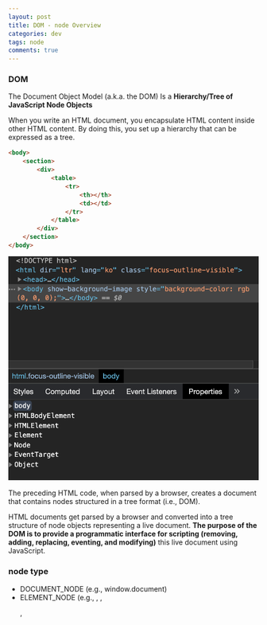 ```yaml
---  
layout: post
title: DOM - node Overview
categories: dev
tags: node
comments: true
---
```


### DOM

The Document Object Model (a.k.a. the DOM) Is a **Hierarchy/Tree of JavaScript Node Objects**

When you write an HTML document, you encapsulate HTML content inside other HTML content. By doing this, you set up a hierarchy that can be expressed as a tree.

```html
<body>
    <section>
        <div>
            <table>
                <tr>
                    <th></th>
                    <td></td>
                </tr>
            </table>
        </div>
    </section>
</body>
```
![](/assets/img/post/2020-12-07-05-53-42.png)

The preceding HTML code, when parsed by a browser, creates a document that contains nodes structured in a tree format (i.e., DOM). 

HTML documents get parsed by a browser and converted into a tree structure of node objects representing a live document. **The purpose of the DOM is to provide a programmatic interface for scripting (removing, adding, replacing, eventing, and modifying)** this live document using JavaScript.

### node type

- DOCUMENT_NODE (e.g., window.document)
- ELEMENT_NODE (e.g., <body>, <a>, <p>, <script>, <style>, <html>, <h1>)
- ATTRIBUTE_NODE (e.g., class="funEdges")
- TEXT_NODE (e.g., text characters in an HTML document including carriage returns and whitespace)
- DOCUMENT_FRAGMENT_NODE (e.g., document.createDocumentFragment()) 
- DOCUMENT_TYPE_NODE (e.g., <!DOCTYPE html>)
- etc...


### Subnode Objects Inherit From the Node Object

- Object < Node < Element < HTMLElement < (e.g., HTML*Element) 
- Object < Node < Attr (this is deprecated in DOM4)
- Object < Node < CharacterData < Text
- Object < Node < Document < HTMLDocument
- Object < Node < DocumentFragment

It’s important to remember **not only that all node types inherit from Node, but also that the chain of inheritance can be long.**w For example, all HTMLAnchorElement nodes inherit properties and methods from HTMLElement, Element, Node, and Object objects.